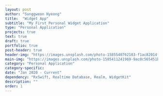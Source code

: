 ```yaml
---
layout: post
author: "Sunggweon Hyeong"
title:  "Widget App"
subtitle: "My First Personal Widget Application"
type: "Personal Application"
projects: true
text: true
draft: true
portfolio: true
post-header: true
header-img: "https://images.unsplash.com/photo-1585540762103-f1ac82014f11?ixlib=rb-1.2.1&ixid=MXwxMjA3fDB8MHxwaG90by1wYWdlfHx8fGVufDB8fHw%3D&auto=format&fit=crop&w=1050&q=80"
main-img: "https://images.unsplash.com/photo-1585411241969-9ac0c565451b?ixlib=rb-1.2.1&ixid=MXwxMjA3fDB8MHxwaG90by1wYWdlfHx8fGVufDB8fHw%3D&auto=format&fit=crop&w=1051&q=80"
category: "Personal Application"
category-specific: 
date: "Jan 2020 - Current"
dependency: "RxSwift, Realtime Database, Realm, WidgetKit"
description: ""
order: 1
---
```

